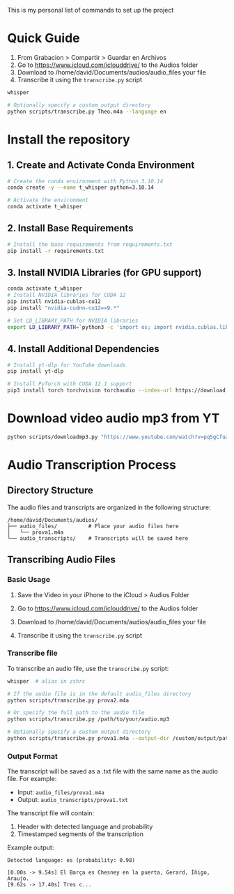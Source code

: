 This is my personal list of commands to set up the project

# Quick Guide


1. From Grabacion > Compartir > Guardar en Archivos 
2. Go to https://www.icloud.com/iclouddrive/ to the Audios folder
3. Download to /home/david/Documents/audios/audio_files your file
4. Transcribe it using the `transcribe.py` script

```bash
whisper

# Optionally specify a custom output directory
python scripts/transcribe.py Theo.m4a --language en

```

# Install the repository

## 1. Create and Activate Conda Environment
```bash
# Create the conda environment with Python 3.10.14
conda create -y --name t_whisper python=3.10.14

# Activate the environment
conda activate t_whisper
```

## 2. Install Base Requirements
```bash
# Install the base requirements from requirements.txt
pip install -r requirements.txt
```

## 3. Install NVIDIA Libraries (for GPU support)
```bash
conda activate t_whisper
# Install NVIDIA libraries for CUDA 12
pip install nvidia-cublas-cu12
pip install "nvidia-cudnn-cu12==9.*"

# Set LD_LIBRARY_PATH for NVIDIA libraries
export LD_LIBRARY_PATH=`python3 -c 'import os; import nvidia.cublas.lib; import nvidia.cudnn.lib; print(os.path.dirname(nvidia.cublas.lib.__file__) + ":" + os.path.dirname(nvidia.cudnn.lib.__file__))'`
```

## 4. Install Additional Dependencies
```bash
# Install yt-dlp for YouTube downloads
pip install yt-dlp

# Install PyTorch with CUDA 12.1 support
pip3 install torch torchvision torchaudio --index-url https://download.pytorch.org/whl/cu121
```

# Download video audio mp3 from YT

```bash
python scripts/downloadmp3.py "https://www.youtube.com/watch?v=pq5gCfua5FA&ab_channel=DAZNES" --output-dir "audios/"
```

# Audio Transcription Process

## Directory Structure
The audio files and transcripts are organized in the following structure:
```
/home/david/Documents/audios/
├── audio_files/          # Place your audio files here
│   └── prova1.m4a
└── audio_transcripts/    # Transcripts will be saved here
```

## Transcribing Audio Files

### Basic Usage
1. Save the Video in your iPhone to the iCloud > Audios Folder

2. Go to https://www.icloud.com/iclouddrive/ to the Audios folder

3. Download to /home/david/Documents/audios/audio_files your file

5. Transcribe it using the `transcribe.py` script

### Transcribe file

To transcribe an audio file, use the `transcribe.py` script:

```bash
whisper  # alias in zshrc 

# If the audio file is in the default audio_files directory
python scripts/transcribe.py prova2.m4a

# Or specify the full path to the audio file
python scripts/transcribe.py /path/to/your/audio.mp3

# Optionally specify a custom output directory
python scripts/transcribe.py prova1.m4a --output-dir /custom/output/path
```

### Output Format
The transcript will be saved as a .txt file with the same name as the audio file. For example:
- Input: `audio_files/prova1.m4a`
- Output: `audio_transcripts/prova1.txt`

The transcript file will contain:
1. Header with detected language and probability
2. Timestamped segments of the transcription

Example output:
```
Detected language: es (probability: 0.98)

[0.00s -> 9.54s] El Barça es Chesney en la puerta, Gerard, Íñigo, Araujo.
[9.62s -> 17.40s] Tres c...
```

